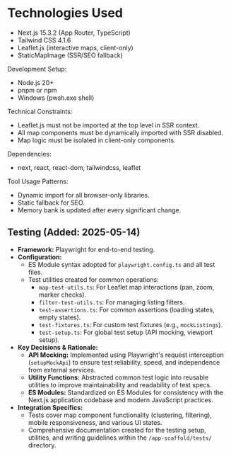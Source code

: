 # Technologies Used
- Next.js 15.3.2 (App Router, TypeScript)
- Tailwind CSS 4.1.6
- Leaflet.js (interactive maps, client-only)
- StaticMapImage (SSR/SEO fallback)

Development Setup:
- Node.js 20+
- pnpm or npm
- Windows (pwsh.exe shell)

Technical Constraints:
- Leaflet.js must not be imported at the top level in SSR context.
- All map components must be dynamically imported with SSR disabled.
- Map logic must be isolated in client-only components.

Dependencies:
- next, react, react-dom, tailwindcss, leaflet

Tool Usage Patterns:
- Dynamic import for all browser-only libraries.
- Static fallback for SEO.
- Memory bank is updated after every significant change.

## Testing (Added: 2025-05-14)

- **Framework:** Playwright for end-to-end testing.
- **Configuration:**
    - ES Module syntax adopted for `playwright.config.ts` and all test files.
    - Test utilities created for common operations:
        - `map-test-utils.ts`: For Leaflet map interactions (pan, zoom, marker checks).
        - `filter-test-utils.ts`: For managing listing filters.
        - `test-assertions.ts`: For common assertions (loading states, empty states).
        - `test-fixtures.ts`: For custom test fixtures (e.g., `mockListings`).
        - `test-setup.ts`: For global test setup (API mocking, viewport setup).
- **Key Decisions & Rationale:**
    - **API Mocking:** Implemented using Playwright's request interception (`setupMockApi`) to ensure test reliability, speed, and independence from external services.
    - **Utility Functions:** Abstracted common test logic into reusable utilities to improve maintainability and readability of test specs.
    - **ES Modules:** Standardized on ES Modules for consistency with the Next.js application codebase and modern JavaScript practices.
- **Integration Specifics:**
    - Tests cover map component functionality (clustering, filtering), mobile responsiveness, and various UI states.
    - Comprehensive documentation created for the testing setup, utilities, and writing guidelines within the `/app-scaffold/tests/` directory.
